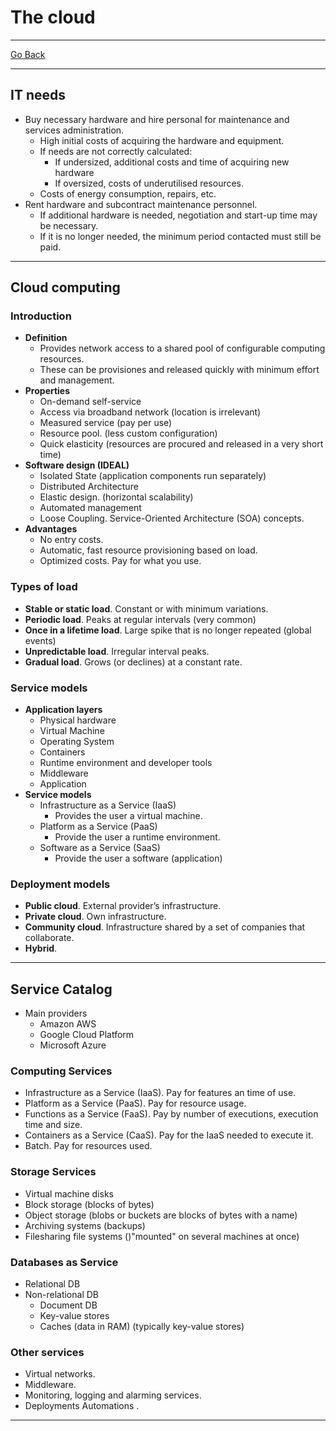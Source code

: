 # The cloud
---
[Go Back](../README.md)

---
## IT needs
- Buy necessary hardware and hire personal for maintenance and services administration.
	- High initial costs of acquiring the hardware and equipment.
	- If needs are not correctly calculated:
		- If undersized, additional costs and time of acquiring new hardware
		- If oversized, costs of underutilised resources.
	- Costs of energy consumption, repairs, etc.
- Rent hardware and subcontract maintenance personnel.
	- If additional hardware is needed, negotiation and start-up time may be necessary.
	- If it is no longer needed, the minimum period contacted must still be paid.
---
## Cloud computing
### Introduction
- **Definition**
	- Provides network access to a shared pool of configurable computing resources.
	- These can be provisiones and released quickly with minimum effort and management.
- **Properties**
	- On-demand self-service
	- Access via broadband network (location is irrelevant)
	- Measured service (pay per use)
	- Resource pool. (less custom configuration)
	- Quick elasticity (resources are procured and released in a very short time)
- **Software design (IDEAL)**
	- Isolated State (application components run separately)
	- Distributed Architecture
	- Elastic design. (horizontal scalability)
	- Automated management
	- Loose Coupling. Service-Oriented Architecture (SOA) concepts.
- **Advantages**
	- No entry costs.
	- Automatic, fast resource provisioning based on load.
	- Optimized costs. Pay for what you use.
### Types of load
- **Stable or static load**. Constant or with minimum variations.
- **Periodic load**. Peaks at regular intervals (very common)
- **Once in a lifetime load**. Large spike that is no longer repeated (global events)
- **Unpredictable load**. Irregular interval peaks.
- **Gradual load**. Grows (or declines) at a constant rate.
### Service models
- **Application layers**
	- Physical hardware
	- Virtual Machine
	- Operating System
	- Containers
	- Runtime environment and developer tools
	- Middleware
	- Application
- **Service models**
	- Infrastructure as a Service (IaaS)
		- Provides the user a virtual machine.
	- Platform as a Service (PaaS)
		- Provide the user a runtime environment.
	- Software as a Service (SaaS)
		- Provide the user a software (application)
### Deployment models
- **Public cloud**. External provider’s infrastructure.
- **Private cloud**. Own infrastructure.
- **Community cloud**. Infrastructure shared by a set of companies that collaborate.
- **Hybrid**.
---
## Service Catalog
- Main providers
	- Amazon AWS
	- Google Cloud Platform
	- Microsoft Azure
### Computing Services
- Infrastructure as a Service (IaaS). Pay for features an time of use.
- Platform as a Service (PaaS). Pay for resource usage.
- Functions as a Service (FaaS). Pay by number of executions, execution time and size.
- Containers as a Service (CaaS). Pay for the IaaS needed to execute it.
- Batch. Pay for resources used.
### Storage Services
- Virtual machine disks
- Block storage (blocks of bytes)
- Object storage (blobs or buckets are blocks of bytes with a name)
- Archiving systems (backups)
- Filesharing file systems ()"mounted" on several machines at once)
### Databases as Service
- Relational DB
- Non-relational DB
	- Document DB
	- Key-value stores
	- Caches (data in RAM) (typically key-value stores)
### Other services
- Virtual networks.
- Middleware.
- Monitoring, logging and alarming services.
- Deployments Automations .
---